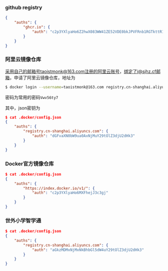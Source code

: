 ### github registry

```json
{
	"auths": {
		"ghcr.io": {
			"auth": "c2p3YXlyaHo6Z2hwX083WW41ZE52VDE0bkJPVFRnb1RGTkttR1ppejFJaDE2U245Sw=="
		}
	}
}
```

### 阿里云镜像仓库

采用自己的邮箱号taoistmonk@163.com注册的阿里云账号，绑定了i@sjhz.cf邮箱，申请了阿里云镜像仓库，地址为

```bash
$ docker login --username=taoistmonk@163.com registry.cn-shanghai.aliyuncs.com
```

密码为常用的密码`Vwv56ty7`

其中，json密钥为

```json
$ cat .docker/config.json
{
	"auths": {
		"registry.cn-shanghai.aliyuncs.com": {
			"auth": "dGFvaXN0bW9ua0AxNjMuY29tOlZ3djU2dHk3"
		}
	}
}
```



### Docker官方镜像仓库

```json
$ cat .docker/config.json
{
	"auths": {
		"https://index.docker.io/v1/": {
			"auth": "c2p3YXlyaHo6MXFhejJ3c3gj"
		}
	}
}
```



### 世外小学智学通

```json
$ cat .docker/config.json
{
	"auths": {
		"registry.cn-shanghai.aliyuncs.com": {
			"auth": "aGkzMDMxNjMxNkBhbGl5dW4uY29tOlZ3djU2dHk3"
		}
	}
}
```

